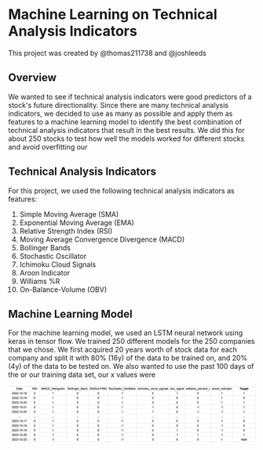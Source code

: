 # Machine Learning on Technical Analysis Indicators
This project was created by @thomas211738 and @joshleeds

## Overview
We wanted to see if technical analysis indicators were good predictors of a stock's future directionality. Since there are many technical analysis indicators, we decided to use as many as possible and apply them as features to a machine learning model to identify the best combination of technical analysis indicators that result in the best results. We did this for about 250 stocks to test how well the models worked for different stocks and avoid overfitting our 

## Technical Analysis Indicators
For this project, we used the following technical analysis indicators as features:

1. Simple Moving Average (SMA)
2. Exponential Moving Average (EMA)
3. Relative Strength Index (RSI)
4. Moving Average Convergence Divergence (MACD)
5. Bollinger Bands
6. Stochastic Oscillator
7. Ichimoku Cloud Signals
8. Aroon Indicator
9. Williams %R
10. On-Balance-Volume (OBV)

## Machine Learning Model
For the machine learning model, we used an LSTM neural network using keras in tensor flow. We trained 250 different models for the 250 companies that we chose. We first acquired 20 years worth of stock data for each company and split it with 80% (16y) of the data to be trained on, and 20% (4y) of the data to be tested on. We also wanted to use the past 100 days of the or our training data set, our x values were 

![Alt Text](TAIEX.png)

